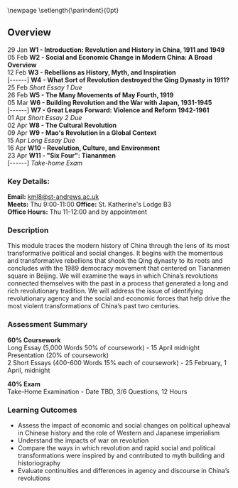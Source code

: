 \newpage
\setlength{\parindent}{0pt}

## Overview

29 Jan    **W1 - Introduction: Revolution and History in China, 1911 and 1949**  
05 Feb    **W2 - Social and Economic Change in Modern China: A Broad Overview**  
12 Feb    **W3 - Rebellions as History, Myth, and Inspiration**  
[------]     **W4 - What Sort of Revolution destroyed the Qing Dynasty in 1911?**    
25 Feb    *Short Essay 1 Due*  
26 Feb    **W5 - The Many Movements of May Fourth, 1919**  
05 Mar    **W6 - Building Revolution and the War with Japan, 1931-1945**  
[------]     **W7 - Great Leaps Forward: Violence and Reform 1942-1961**  
01 Apr    *Short Essay 2 Due*  
02 Apr    **W8 - The Cultural Revolution**  
09 Apr    **W9 - Mao's Revolution in a Global Context**  
15 Apr    *Long Essay Due*  
16 Apr    **W10 - Revolution, Culture, and Environment**  
23 Apr    **W11 - "Six Four": Tiananmen**  
[------]     *Take-home Exam*  

### Key Details:

**Email:** kml8@st-andrews.ac.uk  
**Meets:** Thu 9:00-11:00 **Office:** St. Katherine's Lodge B3  
**Office Hours:** Thu 11-12:00 and by appointment 

### Description	

This module traces the modern history of China through the lens of its most transformative political and social changes. It begins with the momentous and transformative rebellions that shook the Qing dynasty to its roots and concludes with the 1989 democracy movement that centered on Tiananmen square in Beijing. We will examine the ways in which China’s revolutions connected themselves with the past in a process that generated a long and rich revolutionary tradition. We will address the issue of identifying revolutionary agency and the social and economic forces that help drive the most violent transformations of China’s past two centuries.

### Assessment Summary

**60% Coursework**  
Long Essay (5,000 Words 50% of coursework) - 15 April midnight   
Presentation (20% of coursework)  
2 Short Essays (400-600 Words 15% each of coursework) - 25 February, 1 April, midnight

**40% Exam**  
Take-Home Examination - Date TBD, 3/6 Questions, 12 Hours  

### Learning Outcomes

* Assess the impact of economic and social changes on political upheaval in Chinese history and the role of Western and Japanese imperialism
* Understand the impacts of war on revolution
* Compare the ways in which revolution and rapid social and political transformations were inspired by and contributed to myth building and historiography
* Evaluate continuities and differences in agency and discourse in China’s revolutions
